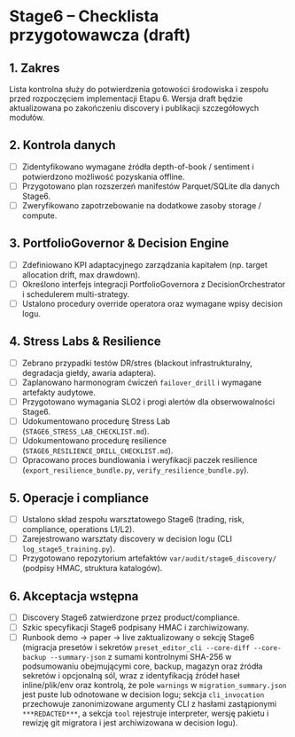 # Stage6 – Checklista przygotowawcza (draft)

## 1. Zakres
Lista kontrolna służy do potwierdzenia gotowości środowiska i zespołu przed rozpoczęciem implementacji Etapu 6. Wersja draft
będzie aktualizowana po zakończeniu discovery i publikacji szczegółowych modułów.

## 2. Kontrola danych
- [ ] Zidentyfikowano wymagane źródła depth-of-book / sentiment i potwierdzono możliwość pozyskania offline.
- [ ] Przygotowano plan rozszerzeń manifestów Parquet/SQLite dla danych Stage6.
- [ ] Zweryfikowano zapotrzebowanie na dodatkowe zasoby storage / compute.

## 3. PortfolioGovernor & Decision Engine
- [ ] Zdefiniowano KPI adaptacyjnego zarządzania kapitałem (np. target allocation drift, max drawdown).
- [ ] Określono interfejs integracji PortfolioGovernora z DecisionOrchestrator i schedulerem multi-strategy.
- [ ] Ustalono procedury override operatora oraz wymagane wpisy decision logu.

## 4. Stress Labs & Resilience
- [ ] Zebrano przypadki testów DR/stres (blackout infrastrukturalny, degradacja giełdy, awaria adaptera).
- [ ] Zaplanowano harmonogram ćwiczeń `failover_drill` i wymagane artefakty audytowe.
- [ ] Przygotowano wymagania SLO2 i progi alertów dla obserwowalności Stage6.
- [ ] Udokumentowano procedurę Stress Lab (`STAGE6_STRESS_LAB_CHECKLIST.md`).
- [ ] Udokumentowano procedurę resilience (`STAGE6_RESILIENCE_DRILL_CHECKLIST.md`).
- [ ] Opracowano proces bundlowania i weryfikacji paczek resilience (`export_resilience_bundle.py`, `verify_resilience_bundle.py`).

## 5. Operacje i compliance
- [ ] Ustalono skład zespołu warsztatowego Stage6 (trading, risk, compliance, operations L1/L2).
- [ ] Zarejestrowano warsztaty discovery w decision logu (CLI `log_stage5_training.py`).
- [ ] Przygotowano repozytorium artefaktów `var/audit/stage6_discovery/` (podpisy HMAC, struktura katalogów).

## 6. Akceptacja wstępna
- [ ] Discovery Stage6 zatwierdzone przez product/compliance.
- [ ] Szkic specyfikacji Stage6 podpisany HMAC i zarchiwizowany.
- [ ] Runbook demo → paper → live zaktualizowany o sekcję Stage6 (migracja presetów i sekretów `preset_editor_cli --core-diff --core-backup --summary-json` z sumami kontrolnymi SHA-256 w podsumowaniu obejmującymi core, backup, magazyn oraz źródła sekretów i opcjonalną sól, wraz z identyfikacją źródeł haseł inline/plik/env oraz kontrolą, że pole `warnings` w `migration_summary.json` jest puste lub odnotowane w decision logu; sekcja `cli_invocation` przechowuje zanonimizowane argumenty CLI z hasłami zastąpionymi `***REDACTED***`, a sekcja `tool` rejestruje interpreter, wersję pakietu i rewizję git migratora i jest archiwizowana w decision logu).
